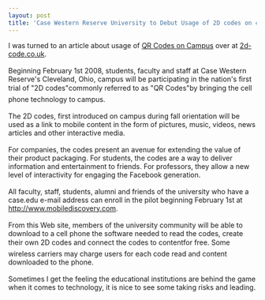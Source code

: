 ```yaml
---
layout: post
title: 'Case Western Reserve University to Debut Usage of 2D codes on campus'
---
```

I was turned to an article about usage of <a href="http://2d-code.co.uk/qr-codes-on-campus/">QR Codes on Campus</a> over at <a href="http://2d-code.co.uk/">2d-code.co.uk</a>.<br /><br />Beginning February 1st 2008, students, faculty and staff at Case Western Reserve's Cleveland, Ohio, campus will be participating in the nation's first trial of "2D codes"commonly referred to as "QR Codes"by bringing the cell phone technology to campus.<br /><br />The 2D codes, first introduced on campus during fall orientation will be used as a link to mobile content in the form of pictures, music, videos, news articles and other interactive media.<br /><br />For companies, the codes present an avenue for extending the value of their product packaging. For students, the codes are a way to deliver information and entertainment to friends. For professors, they allow a new level of interactivity for engaging the Facebook generation.<br /><br />All faculty, staff, students, alumni and friends of the university who have a case.edu e-mail address can enroll in the pilot beginning February 1st at <a href="http://www.mobilediscovery.com/">http://www.mobilediscovery.com</a>.<br /><br />From this Web site, members of the university community will be able to download to a cell phone the software needed to read the codes, create their own 2D codes and connect the codes to contentfor free. Some wireless carriers may charge users for each code read and content downloaded to the phone.<br /><br />Sometimes I get the feeling the educational institutions are behind the game when it comes to technology, it is nice to see some taking risks and leading.